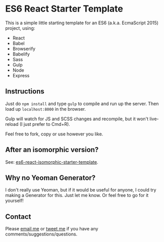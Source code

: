 # ES6 React Starter Template

This is a simple little starting template for an ES6 (a.k.a. EcmaScript 2015) project, using:

 * React
 * Babel
 * Browserify
 * Babelify
 * Sass
 * Gulp
 * Node
 * Express

## Instructions

Just do `npm install` and type `gulp` to compile and run up the server. Then load up `localhost:8000` in the browser.

Gulp will watch for JS and SCSS changes and recompile, but it won't live-reload (I just prefer to Cmd+R).

Feel free to fork, copy or use however you like.

## After an isomorphic version?

See: [es6-react-isomorphic-starter-template](https://github.com/poshaughnessy/es6-react-isomorphic-starter-template).

## Why no Yeoman Generator?

I don't really use Yeoman, but if it would be useful for anyone, I could try making a Generator for this.
Just let me know. Or feel free to go for it yourself!

## Contact

Please [email me](mailto:peter.oshaughnessy@gmail.com) or [tweet me](http://twitter.com/poshaughnessy)
if you have any comments/suggestions/questions.


